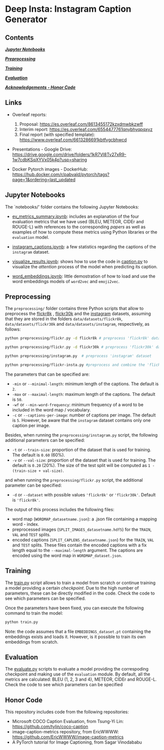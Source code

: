 # Deep Insta: Instagram Caption Generator

## Contents

[***Jupyter Notebooks***](#jupyter-notebooks)

[***Preprocessing***](#preprocessing)

[***Training***](#training)

[***Evaluation***](#evaluation)

[***Acknowledgements - Honor Code***](#honor-code)

## Links 

- Overleaf reports:
  1. Proposal: https://es.overleaf.com/8613455172kzxdmwbkzwff
  2. Interim report: https://es.overleaf.com/6554477761qnybhyqpqxyz
  3. Final report (with specified template): https://www.overleaf.com/6613286691kbtfvgcbhwcd

- Presentations - Google Drive: https://drive.google.com/drive/folders/1kR7Vl8Tv27xR9-1w7cdbKSqXYVx05k4p?usp=sharing

- Docker Pytorch images -  DockerHub: https://hub.docker.com/r/pabvald/pytorch/tags?page=1&ordering=last_updated


## Jupyter Notebooks

The `notebooks/' folder contains the following Jupyter Notebooks:

- [ev_metrics_summary.ipynb](./notebooks/ev_metrics_summary.ipynb): includes an explanation of the four evaluation metrics that we have used (BLEU, METEOR, CIDEr and ROUGE-L) with references to the corresponding *papers* as well as examples of how to compute these metrics using Python libraries or the `evaluation` model.

- [instagram_captions.ipynb](./notebooks/instagram_captions.ipynb): a few statistics regarding the captions of the `instagram` dataset.

- [visualize_results.ipynb](./notebooks/visualize_results.ipynb): shows how to use the code in [caption.py](./caption.py) to visualize the *attention* process of the model when predicting its caption.

- [word_embeddings.ipynb](./notebooks/word_embeddings.ipynb): little demostration of how to load and use the word embeddings models of `word2vec` and `emoji2vec`.


## Preprocessing 

The `preprocessing/` folder contains three Python scripts that allow to preprocess the 
[flickr8k](https://www.kaggle.com/adityajn105/flickr8k) , [flickr30k](https://www.kaggle.com/hsankesara/flickr-image-dataset) and the [instagram](https://www.kaggle.com/prithvijaunjale/instagram-images-with-captions) datasets, assuming that they are stored in the folders  `data/datasets/flickr8k`, `data/datasets/flickr30k` and `data/datasets/instagram`, respectively,  as follows:

```bash
python preprocessing/flickr.py -d flickr8k # preprocess 'flickr8k' dataset

python preprocessing/flickr.py -d flickr30k # preprocess 'flickr30k' dataset

python preprocessing/instagram.py  # preprocess 'instagram' dataset

python preprocessing/flickr-insta.py #preprocess and combine the 'flickr8k' (or 'flickr30k') and the 'instagram dataset
```

The parameters that can be specified are:

- `-min` or `--minimal-length`: minimum length of the captions. The default is `2`.
- `-max` or `--maximal-length`: maximum length of the captions. The default is `50`.
- `-wf` or `--min-word-frequency`: minimum frequency of a word to be included in the word map / vocabulary.
- `-c` or `--captions-per-image`: number of captions per image. The default is `5`. However, be aware that the `instagram` dataset contains only one caption per image.

Besides, when running the `preprocessing/instagram.py` script, the following additional parameters can be specified:
- `-t` or `--train-size`: proportion of the dataset that is used for training. The default is `0.60` (60%).
- `-v` or `--val-size`: proportion of the dataset that is used for training. The default is `0.20` (20%). The size of the test split will be computed as `1 - (train-size + val-size)`.

and when running the `preprocessing/flickr.py` script, the additional parameter can be specified: 
- `-d` or `--dataset` with possible values `'flickr8k'` or `'flickr30k'`. Default is `'flickr8k'`.

The output of this process includes the following files:

- word map (`WORDMAP_datasetname.json`): a .json file containing a mapping word - index.
- preprocessed images (`SPLIT_IMAGES_datasetname.hdf5`) for the `TRAIN`, `VAL` and `TEST` splits.
- encoded captions (`SPLIT_CAPLENS_datasetname.json`) for the `TRAIN`, `VAL` and `TEST` splits.  These files contain the encoded captions with a fix length equal to the `--maximal-length` argument. The captions are encoded using the word map in `WORDMAP_dataset.json`. 


## Training

The [train.py](./train.py) script allows to train a model from scratch or continue training a model providing a certain *checkpoint*. Due to the high number of parameters, these can be directly modified in the code.  Check the code to see which parameters can be specified.

Once the parameters have been fixed, you can execute the following command to train the model: 
```python 
python train.py 
```

Note: the code assumes that a file `EMBEDDINGS_dataset.pt` containing the embeddings exists and loads it. However, is it possible to train its own embeddings from scratch.

## Evaluation 
The [evaluate.py](./evaluate.py) scripts to evaluate a model providing the correspoding checkpoint and making use of the `evaluation` module. By default, all the metrics are calculated: BLEU (1, 2, 3 and 4), METEOR, CIDEr and ROUGE-L. Check the code to see which parameters can be specified

## Honor Code 

This repository includes code from the following repositories: 

- Microsoft COCO Caption Evaluation, from Tsung-Yi Lin: https://github.com/tylin/coco-caption
- image-caption-metrics repository, from EricWWWW: https://github.com/EricWWWW/image-caption-metrics
- A PyTorch tutorial for Image Captioning, from Sagar Vinodababu